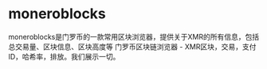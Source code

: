 # moneroblocks


moneroblocks是门罗币的一款常用区块浏览器，提供关于XMR的所有信息，包括总交易量、区块信息、区块高度等
‎门罗币区块链浏览器 - ‎‎XMR区块‎‎，交易，支付ID，哈希率，排放。我们展示一切。‎
